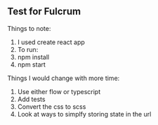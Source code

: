 ##  Test for Fulcrum

Things to note:

1) I used create react app
2) To run:
  1) npm install 
  2) npm start

Things I would change with more time:

1) Use either flow or typescript
2) Add tests
3) Convert the css to scss 
4) Look at ways to simplfy storing state in the url